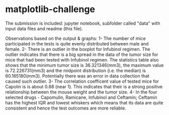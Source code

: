 # matplotlib-challenge

The submission is included: jupyter notebook, subfolder called "data" with input data files and readme (this file).

Observations based on the output & graphs:
1- The number of mice participated in the tests is quite evenly distributed between male and female.
2- There is an outlier in the boxplot for Infubinol regimen. The outlier indicates that there is a big spread in the data of the tumor size for mice that had been tested with Infubinol regimen. The statistics table also shows that the minimum tumor size is 36.321346(mm3), the maximum value is 72.226731(mm3) and the midpoint distribution (i.e. the median) is 60.165180(mm3). Potentially there was an error in data collection that caused such outlier.
3- The correlation coefficent value of tested mice for Capolin is is about 0.88 (near 1). This indicates that their is a strong positive relationship between the mouse weight and the tumor size. 
4- In the four selected drugs - Capomulin, Ramicane, Infubinol and Ceftamin; Ceftamin has the highest IQR and lowest whiskers which means that its data are quite consistent and hence the test outcomes are more reliable.
